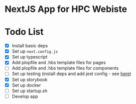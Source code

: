 # NextJS App for HPC Webiste

# Todo List

- [x] Install basic deps
- [x] Set up `next.config.js`
- [x] Set up typescript
- [x] Add plopfile and .hbs template files for pages
- [ ] Add plopfile and .hbs template files for components
- [ ] Set up testing (install deps and add jest config - see [here](https://github.com/vercel/next.js/tree/canary/examples/with-typescript-eslint-jest))
- [x] Set up storybook
- [x] Set up docker
- [ ] Set up startup.sh
- [ ] Develop app